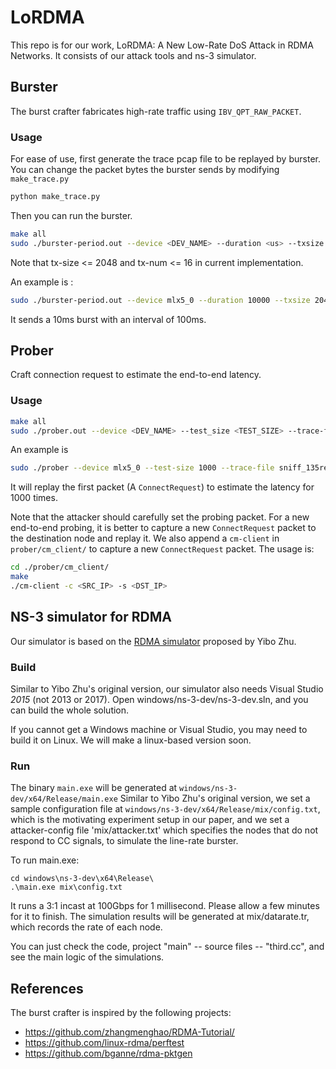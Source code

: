 # LoRDMA

This repo is for our work, LoRDMA: A New Low-Rate DoS Attack in RDMA Networks.
It consists of our attack tools and ns-3 simulator.

## Burster

The burst crafter fabricates high-rate traffic using `IBV_QPT_RAW_PACKET`.

### Usage

For ease of use, first generate the trace pcap file to be replayed by burster.
You can change the packet bytes the burster sends by modifying `make_trace.py`

```bash
python make_trace.py
```

Then you can run the burster.

```bash
make all 
sudo ./burster-period.out --device <DEV_NAME> --duration <us> --txsize <TXSIZE> --txnum <TXNUM> --gid-idx <idx> -f <pcapfile> --interval <us>
```

Note that tx-size <= 2048 and tx-num <= 16 in current implementation.

An example is :

```bash
sudo ./burster-period.out --device mlx5_0 --duration 10000 --txsize 2048 --txnum 8 --gid-idx 3 -f replay.pcap --interval 100000
```
It sends a 10ms burst with an interval of 100ms.


## Prober

Craft connection request to estimate the end-to-end latency.

### Usage 


```bash
make all
sudo ./prober.out --device <DEV_NAME> --test_size <TEST_SIZE> --trace-file <pcapfile> --pktno <n>
```

An example is 

```bash
sudo ./prober --device mlx5_0 --test-size 1000 --trace-file sniff_135req136.pcap --pktno 1
```

It will replay the first packet (A `ConnectRequest`) to estimate the latency for 1000 times.

Note that the attacker should carefully set the probing packet. For a new end-to-end probing, it is better to capture a new `ConnectRequest` packet to the destination node and replay it. 
We also append a `cm-client` in `prober/cm_client/` to capture a new `ConnectRequest` packet. The usage is:

```bash
cd ./prober/cm_client/
make
./cm-client -c <SRC_IP> -s <DST_IP>
```


## NS-3 simulator for RDMA

Our simulator is based on the [RDMA simulator](https://github.com/bobzhuyb/ns3-rdma) proposed by Yibo Zhu.


### Build
Similar to Yibo Zhu's original version, our simulator also needs Visual Studio *2015* (not 2013 or 2017). 
Open windows/ns-3-dev/ns-3-dev.sln, and you can build the whole solution.

If you cannot get a Windows machine or Visual Studio, you may need to build it on Linux.
We will make a linux-based version soon.

### Run
The binary `main.exe` will be generated at `windows/ns-3-dev/x64/Release/main.exe`
Similar to Yibo Zhu's original version,  we set a sample configuration file at `windows/ns-3-dev/x64/Release/mix/config.txt`, which is the motivating experiment setup in our paper, and we set a attacker-config file 'mix/attacker.txt' which specifies the nodes that do not respond to CC signals, to simulate the line-rate burster.

To run main.exe:
```
cd windows\ns-3-dev\x64\Release\
.\main.exe mix\config.txt
```

It runs a 3:1 incast at 100Gbps for 1 millisecond. Please allow a few minutes for it to finish.
The simulation results will be generated at mix/datarate.tr, which records the rate of each node.

You can just check the code, 
project "main" -- source files -- "third.cc", and see the main logic of the simulations.


## References

The burst crafter is inspired by the following projects:

* https://github.com/zhangmenghao/RDMA-Tutorial/
* https://github.com/linux-rdma/perftest
* https://github.com/bganne/rdma-pktgen
